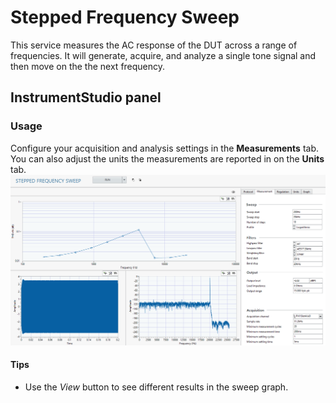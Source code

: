 # Stepped Frequency Sweep
This service measures the AC response of the DUT across a range of frequencies. It will generate, acquire, and analyze a single tone signal and then move on the the next frequency.

## InstrumentStudio panel
### Usage
Configure your acquisition and analysis settings in the **Measurements** tab. You can also adjust the units the measurements are reported in on the **Units** tab.
![InstrumentStudio panel](meas-images/stepped-frequency-sweep.png)

#### Tips
- Use the *View* button to see different results in the sweep graph.